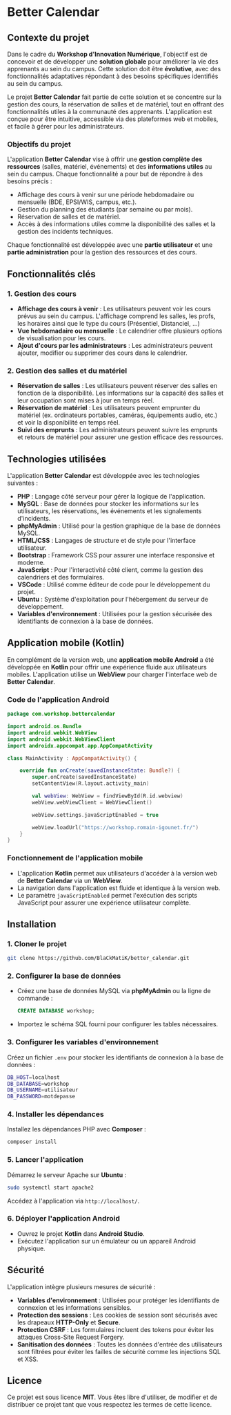 

# Better Calendar

## Contexte du projet

Dans le cadre du **Workshop d'Innovation Numérique**, l'objectif est de concevoir et de développer une **solution globale** pour améliorer la vie des apprenants au sein du campus. Cette solution doit être **évolutive**, avec des fonctionnalités adaptatives répondant à des besoins spécifiques identifiés au sein du campus. 

Le projet **Better Calendar** fait partie de cette solution et se concentre sur la gestion des cours, la réservation de salles et de matériel, tout en offrant des fonctionnalités utiles à la communauté des apprenants. L'application est conçue pour être intuitive, accessible via des plateformes web et mobiles, et facile à gérer pour les administrateurs.

### Objectifs du projet

L'application **Better Calendar** vise à offrir une **gestion complète des ressources** (salles, matériel, événements) et des **informations utiles** au sein du campus. Chaque fonctionnalité a pour but de répondre à des besoins précis :

- Affichage des cours à venir sur une période hebdomadaire ou mensuelle (BDE, EPSI/WIS, campus, etc.).
- Gestion du planning des étudiants (par semaine ou par mois).
- Réservation de salles et de matériel.
- Accès à des informations utiles comme la disponibilité des salles et la gestion des incidents techniques.

Chaque fonctionnalité est développée avec une **partie utilisateur** et une **partie administration** pour la gestion des ressources et des cours.

## Fonctionnalités clés

### 1. Gestion des cours

- **Affichage des cours à venir** : Les utilisateurs peuvent voir les cours prévus au sein du campus. L'affichage comprend les salles, les profs, les horaires ainsi que le type du cours (Présentiel, Distanciel, ...)
- **Vue hebdomadaire ou mensuelle** : Le calendrier offre plusieurs options de visualisation pour les cours.
- **Ajout d'cours par les administrateurs** : Les administrateurs peuvent ajouter, modifier ou supprimer des cours dans le calendrier.

### 2. Gestion des salles et du matériel

- **Réservation de salles** : Les utilisateurs peuvent réserver des salles en fonction de la disponibilité. Les informations sur la capacité des salles et leur occupation sont mises à jour en temps réel.
- **Réservation de matériel** : Les utilisateurs peuvent emprunter du matériel (ex. ordinateurs portables, caméras, équipements audio, etc.) et voir la disponibilité en temps réel.
- **Suivi des emprunts** : Les administrateurs peuvent suivre les emprunts et retours de matériel pour assurer une gestion efficace des ressources.
 
## Technologies utilisées

L'application **Better Calendar** est développée avec les technologies suivantes :

- **PHP** : Langage côté serveur pour gérer la logique de l'application.
- **MySQL** : Base de données pour stocker les informations sur les utilisateurs, les réservations, les événements et les signalements d'incidents.
- **phpMyAdmin** : Utilisé pour la gestion graphique de la base de données MySQL.
- **HTML/CSS** : Langages de structure et de style pour l'interface utilisateur.
- **Bootstrap** : Framework CSS pour assurer une interface responsive et moderne.
- **JavaScript** : Pour l'interactivité côté client, comme la gestion des calendriers et des formulaires.
- **VSCode** : Utilisé comme éditeur de code pour le développement du projet.
- **Ubuntu** : Système d'exploitation pour l'hébergement du serveur de développement.
- **Variables d'environnement** : Utilisées pour la gestion sécurisée des identifiants de connexion à la base de données.

## Application mobile (Kotlin)

En complément de la version web, une **application mobile Android** a été développée en **Kotlin** pour offrir une expérience fluide aux utilisateurs mobiles. L'application utilise un **WebView** pour charger l'interface web de **Better Calendar**.

### Code de l'application Android

```kotlin
package com.workshop.bettercalendar

import android.os.Bundle
import android.webkit.WebView
import android.webkit.WebViewClient
import androidx.appcompat.app.AppCompatActivity

class MainActivity : AppCompatActivity() {

    override fun onCreate(savedInstanceState: Bundle?) {
        super.onCreate(savedInstanceState)
        setContentView(R.layout.activity_main)

        val webView: WebView = findViewById(R.id.webview)
        webView.webViewClient = WebViewClient()

        webView.settings.javaScriptEnabled = true

        webView.loadUrl("https://workshop.romain-igounet.fr/")
    }
}
```

### Fonctionnement de l'application mobile

- L'application **Kotlin** permet aux utilisateurs d'accéder à la version web de **Better Calendar** via un **WebView**.
- La navigation dans l'application est fluide et identique à la version web.
- Le paramètre `javaScriptEnabled` permet l'exécution des scripts JavaScript pour assurer une expérience utilisateur complète.

## Installation

### 1. Cloner le projet

```bash
git clone https://github.com/BlaCkMatiK/better_calendar.git
```

### 2. Configurer la base de données

- Créez une base de données MySQL via **phpMyAdmin** ou la ligne de commande :
  ```sql
  CREATE DATABASE workshop;
  ```
- Importez le schéma SQL fourni pour configurer les tables nécessaires.

### 3. Configurer les variables d'environnement

Créez un fichier `.env` pour stocker les identifiants de connexion à la base de données :

```bash
DB_HOST=localhost
DB_DATABASE=workshop
DB_USERNAME=utilisateur
DB_PASSWORD=motdepasse
```

### 4. Installer les dépendances

Installez les dépendances PHP avec **Composer** :

```bash
composer install
```

### 5. Lancer l'application

Démarrez le serveur Apache sur **Ubuntu** :

```bash
sudo systemctl start apache2
```

Accédez à l'application via `http://localhost/`.

### 6. Déployer l'application Android

- Ouvrez le projet **Kotlin** dans **Android Studio**.
- Exécutez l'application sur un émulateur ou un appareil Android physique.

## Sécurité

L'application intègre plusieurs mesures de sécurité :

- **Variables d'environnement** : Utilisées pour protéger les identifiants de connexion et les informations sensibles.
- **Protection des sessions** : Les cookies de session sont sécurisés avec les drapeaux **HTTP-Only** et **Secure**.
- **Protection CSRF** : Les formulaires incluent des tokens pour éviter les attaques Cross-Site Request Forgery.
- **Sanitisation des données** : Toutes les données d'entrée des utilisateurs sont filtrées pour éviter les failles de sécurité comme les injections SQL et XSS.

## Licence

Ce projet est sous licence **MIT**. Vous êtes libre d'utiliser, de modifier et de distribuer ce projet tant que vous respectez les termes de cette licence.
